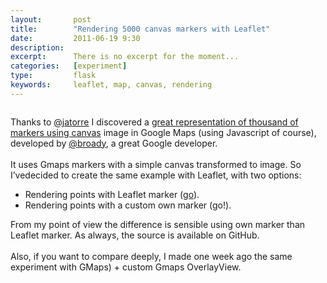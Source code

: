 ```yaml
---
layout:       post
title:        "Rendering 5000 canvas markers with Leaflet"
date:         2011-06-19 9:30
description:
excerpt:      There is no excerpt for the moment...
categories:   [experiment]
type:         flask
keywords:     leaflet, map, canvas, rendering
---
```


<div class="columns">
  <div class="columns-content">
    <p>
      Thanks to <a href="http://twitter.com/jatorre" title="Javier de la Torre">@jatorre</a> I discovered a <a href="http://broady.github.com/Dotter/example.html">great representation of thousand
      of markers using canvas</a> image in Google Maps (using Javascript of course), developed by <a href="http://twitter.com/broady" title="Broady">@broady</a>, a great Google developer.
      <br/><br/>
      It uses Gmaps markers with a simple canvas transformed to image. So I’vedecided to create the same example with Leaflet, with two options:
    </p>
    <ul>
      <li>Rendering points with Leaflet marker (<a href="http://xavijam.github.com/Leaflet-Dotter/?markers=true" title="leaflet-dotter">go</a>).</li>
      <li>Rendering points with a custom own marker (<a herf="http://xavijam.github.com/Leaflet-Dotter/" title="leaflet-dotter">go!</a>).</li>
    </ul>
    <p>
      From my point of view the difference is sensible using own marker than Leaflet marker.
      As always, the source is available on <a herf="https://github.com/xavijam/Leaflet-Dotter" title="GitHub">GitHub</a>.
      <br/><br/>
      Also, if you want to compare deeply, I made one week ago the same experiment with <a herf="http://xavijam.github.com/Gmaps-Dotter/" title="GMaps">GMaps</a>) + custom Gmaps OverlayView.
    </p>
  </div>
</div>